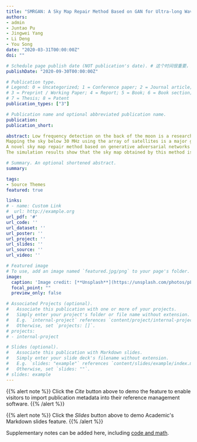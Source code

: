 ```yaml
---
title: "SMRGAN: A Sky Map Repair Method Based on GAN for Ultra-long Wavelength Astronomical Observation Array"
authors:
- admin
- Juntao Pu
- Jingwei Yang
- Li Deng
- You Song
date: "2020-03-31T00:00:00Z"
doi: ""

# Schedule page publish date (NOT publication's date). # 这个时间很重要，必须要写，且不可以迟于上面的时间
publishDate: "2020-09-30T00:00:00Z"

# Publication type.
# Legend: 0 = Uncategorized; 1 = Conference paper; 2 = Journal article;
# 3 = Preprint / Working Paper; 4 = Report; 5 = Book; 6 = Book section;
# 7 = Thesis; 8 = Patent
publication_types: ["3"]

# Publication name and optional abbreviated publication name.
publication: 
publication_short: 

abstract: Low frequency detection on the back of the moon is a research hotspot in recent years, and the Chang'e project in China has taken a step forward to it. In March 2018, The Chinese Academy of Sciences launched a pilot project of space science, which is ultra-long wavelength astronomical observation array background model project (known as "Hongmeng Project" in China). The ultra-long wavelength astronomical observation array consists of one mother satellite and eight daughter satellites, forming a spatially distributed interference array in the lunar orbit. Shielded from the Earth-originated radio frequency interferences, this mission will discovery the unexplored part of electromagnetic spectrum, and will become a milestone in radio astronomy and space exploration. 
Mapping the sky below 30 MHz using the array of satellites is a major goal of this mission. In order to obtain the whole high-accuracy sky map, conventional method is to continuously increase the satellites’ sampling time, so that the sampling data can approach to the full sampling data step by step.
A novel sky map repair method based on generative adversarial networks is  proposed by this paper. Generative adversary networks consist of a generator network and a discriminator network, which can achieve image-to-image translation by learning the correspond from image-to-image. Thus, this network can obtain the high-precision sky map from the low-precision sky map. Firstly, using the radio astronomy imaging algorithm to get low-precision sky maps from satellites’ sampling data. Then, the generative adversary networks are trained with the low-precision sky maps and the correspond high-accuracy sky maps as training sets. Finally, another set of low-precision sky maps are used as the test sets to evaluate the network results by comparing the similarity between the outputs of the networks with the high-precision sky maps. 
The simulation results show that the sky map obtained by this method is more similar to the whole high-precision sky map than conventional method both in the peak signal-to-noise ratio and in the structural similarity, which means that this method can achieve more accurate sky map than conventional method.

# Summary. An optional shortened abstract.
summary: 

tags:
- Source Themes
featured: true

links:
# - name: Custom Link
#  url: http://example.org
url_pdf: '#'
url_code: ''
url_dataset: ''
url_poster: ''
url_project: ''
url_slides: ''
url_source: ''
url_video: ''

# Featured image
# To use, add an image named `featured.jpg/png` to your page's folder. 
image:
  caption: 'Image credit: [**Unsplash**](https://unsplash.com/photos/pLCdAaMFLTE)'
  focal_point: ""
  preview_only: false

# Associated Projects (optional).
#   Associate this publication with one or more of your projects.
#   Simply enter your project's folder or file name without extension.
#   E.g. `internal-project` references `content/project/internal-project/index.md`.
#   Otherwise, set `projects: []`.
# projects:
# - internal-project

# Slides (optional).
#   Associate this publication with Markdown slides.
#   Simply enter your slide deck's filename without extension.
#   E.g. `slides: "example"` references `content/slides/example/index.md`.
#   Otherwise, set `slides: ""`.
# slides: example
---
```


{{% alert note %}}
Click the *Cite* button above to demo the feature to enable visitors to import publication metadata into their reference management software.
{{% /alert %}}

{{% alert note %}}
Click the *Slides* button above to demo Academic's Markdown slides feature.
{{% /alert %}}

Supplementary notes can be added here, including [code and math](https://sourcethemes.com/academic/docs/writing-markdown-latex/).


